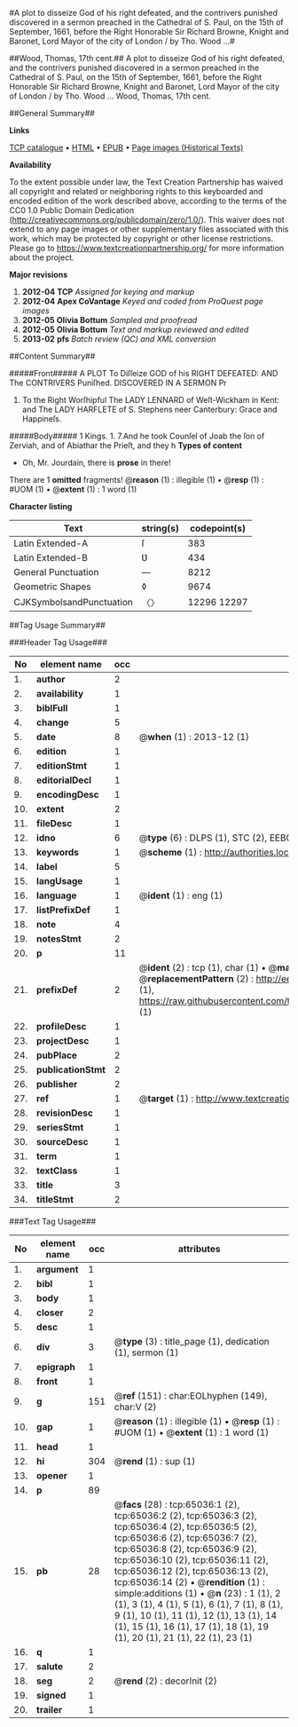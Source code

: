 #A plot to disseize God of his right defeated, and the contrivers punished discovered in a sermon preached in the Cathedral of S. Paul, on the 15th of September, 1661, before the Right Honorable Sir Richard Browne, Knight and Baronet, Lord Mayor of the city of London / by Tho. Wood ...#

##Wood, Thomas, 17th cent.##
A plot to disseize God of his right defeated, and the contrivers punished discovered in a sermon preached in the Cathedral of S. Paul, on the 15th of September, 1661, before the Right Honorable Sir Richard Browne, Knight and Baronet, Lord Mayor of the city of London / by Tho. Wood ...
Wood, Thomas, 17th cent.

##General Summary##

**Links**

[TCP catalogue](http://www.ota.ox.ac.uk/tcp/)  • 
[HTML](http://tei.it.ox.ac.uk/tcp/Texts-HTML/free/A66/A66945.html)  • 
[EPUB](http://tei.it.ox.ac.uk/tcp/Texts-EPUB/free/A66/A66945.epub) • 
[Page images (Historical Texts)](https://historicaltexts.jisc.ac.uk/eebo-12642606e)

**Availability**

To the extent possible under law, the Text Creation Partnership has waived all copyright and related or neighboring rights to this keyboarded and encoded edition of the work described above, according to the terms of the CC0 1.0 Public Domain Dedication (http://creativecommons.org/publicdomain/zero/1.0/). This waiver does not extend to any page images or other supplementary files associated with this work, which may be protected by copyright or other license restrictions. Please go to https://www.textcreationpartnership.org/ for more information about the project.

**Major revisions**

1. __2012-04__ __TCP__ *Assigned for keying and markup*
1. __2012-04__ __Apex CoVantage__ *Keyed and coded from ProQuest page images*
1. __2012-05__ __Olivia Bottum__ *Sampled and proofread*
1. __2012-05__ __Olivia Bottum__ *Text and markup reviewed and edited*
1. __2013-02__ __pfs__ *Batch review (QC) and XML conversion*

##Content Summary##

#####Front#####
A PLOT To Diſſeize GOD of his RIGHT DEFEATED: AND The CONTRIVERS Puniſhed. DISCOVERED IN A SERMON Pr
1. To the Right Worſhipful The LADY LENNARD of Weſt-Wickham in Kent: and The LADY HARFLETE of S. Stephens neer Canterbury: Grace and Happineſs.

#####Body#####
1 Kings. 1. 7.And he took Counſel of Joab the ſon of Zerviah, and of Abiathar the Prieſt, and they h
**Types of content**

  * Oh, Mr. Jourdain, there is **prose** in there!

There are 1 **omitted** fragments! 
 @__reason__ (1) : illegible (1)  •  @__resp__ (1) : #UOM (1)  •  @__extent__ (1) : 1 word (1)

**Character listing**


|Text|string(s)|codepoint(s)|
|---|---|---|
|Latin Extended-A|ſ|383|
|Latin Extended-B|Ʋ|434|
|General Punctuation|—|8212|
|Geometric Shapes|◊|9674|
|CJKSymbolsandPunctuation|〈〉|12296 12297|

##Tag Usage Summary##

###Header Tag Usage###

|No|element name|occ|attributes|
|---|---|---|---|
|1.|__author__|2||
|2.|__availability__|1||
|3.|__biblFull__|1||
|4.|__change__|5||
|5.|__date__|8| @__when__ (1) : 2013-12 (1)|
|6.|__edition__|1||
|7.|__editionStmt__|1||
|8.|__editorialDecl__|1||
|9.|__encodingDesc__|1||
|10.|__extent__|2||
|11.|__fileDesc__|1||
|12.|__idno__|6| @__type__ (6) : DLPS (1), STC (2), EEBO-CITATION (1), OCLC (1), VID (1)|
|13.|__keywords__|1| @__scheme__ (1) : http://authorities.loc.gov/ (1)|
|14.|__label__|5||
|15.|__langUsage__|1||
|16.|__language__|1| @__ident__ (1) : eng (1)|
|17.|__listPrefixDef__|1||
|18.|__note__|4||
|19.|__notesStmt__|2||
|20.|__p__|11||
|21.|__prefixDef__|2| @__ident__ (2) : tcp (1), char (1)  •  @__matchPattern__ (2) : ([0-9\-]+):([0-9IVX]+) (1), (.+) (1)  •  @__replacementPattern__ (2) : http://eebo.chadwyck.com/downloadtiff?vid=$1&page=$2 (1), https://raw.githubusercontent.com/textcreationpartnership/Texts/master/tcpchars.xml#$1 (1)|
|22.|__profileDesc__|1||
|23.|__projectDesc__|1||
|24.|__pubPlace__|2||
|25.|__publicationStmt__|2||
|26.|__publisher__|2||
|27.|__ref__|1| @__target__ (1) : http://www.textcreationpartnership.org/docs/. (1)|
|28.|__revisionDesc__|1||
|29.|__seriesStmt__|1||
|30.|__sourceDesc__|1||
|31.|__term__|1||
|32.|__textClass__|1||
|33.|__title__|3||
|34.|__titleStmt__|2||


###Text Tag Usage###

|No|element name|occ|attributes|
|---|---|---|---|
|1.|__argument__|1||
|2.|__bibl__|1||
|3.|__body__|1||
|4.|__closer__|2||
|5.|__desc__|1||
|6.|__div__|3| @__type__ (3) : title_page (1), dedication (1), sermon (1)|
|7.|__epigraph__|1||
|8.|__front__|1||
|9.|__g__|151| @__ref__ (151) : char:EOLhyphen (149), char:V (2)|
|10.|__gap__|1| @__reason__ (1) : illegible (1)  •  @__resp__ (1) : #UOM (1)  •  @__extent__ (1) : 1 word (1)|
|11.|__head__|1||
|12.|__hi__|304| @__rend__ (1) : sup (1)|
|13.|__opener__|1||
|14.|__p__|89||
|15.|__pb__|28| @__facs__ (28) : tcp:65036:1 (2), tcp:65036:2 (2), tcp:65036:3 (2), tcp:65036:4 (2), tcp:65036:5 (2), tcp:65036:6 (2), tcp:65036:7 (2), tcp:65036:8 (2), tcp:65036:9 (2), tcp:65036:10 (2), tcp:65036:11 (2), tcp:65036:12 (2), tcp:65036:13 (2), tcp:65036:14 (2)  •  @__rendition__ (1) : simple:additions (1)  •  @__n__ (23) : 1 (1), 2 (1), 3 (1), 4 (1), 5 (1), 6 (1), 7 (1), 8 (1), 9 (1), 10 (1), 11 (1), 12 (1), 13 (1), 14 (1), 15 (1), 16 (1), 17 (1), 18 (1), 19 (1), 20 (1), 21 (1), 22 (1), 23 (1)|
|16.|__q__|1||
|17.|__salute__|2||
|18.|__seg__|2| @__rend__ (2) : decorInit (2)|
|19.|__signed__|1||
|20.|__trailer__|1||
